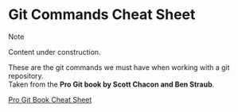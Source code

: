 # Git Commands Cheat Sheet
> [!NOTE]
> Content under construction.

These are the git commands we must have when working with a git repository.
<br>
Taken from the **Pro Git book by Scott Chacon and Ben Straub**.

<a href="https://abrmeval.github.io/" target="_blank">Pro Git Book Cheat Sheet</a>
